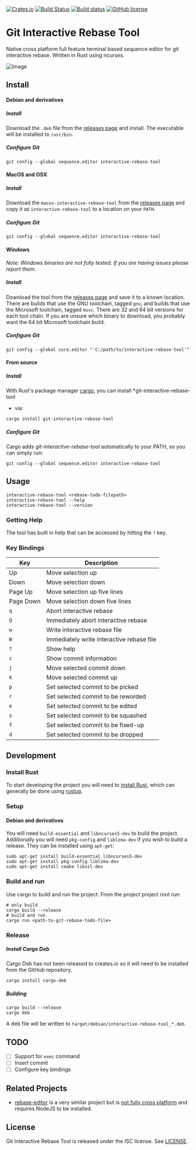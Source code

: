 [![Crates.io](https://img.shields.io/crates/v/git-interactive-rebase-tool.svg)][crates-io]
[![Build Status](https://travis-ci.org/MitMaro/git-interactive-rebase-tool.svg?branch=master)][travis-build]
[![Build status](https://ci.appveyor.com/api/projects/status/3a6j6n4o5x6aa763/branch/master?svg=true)][appveyor-build]
[![GitHub license](https://img.shields.io/badge/license-ISC-blue.svg)][license]

# Git Interactive Rebase Tool

Native cross platform full feature terminal based sequence editor for git interactive rebase. Written in Rust using ncurses.

![Image](git-interactive-tool.gif?raw=true)

## Install

#### Debian and derivatives

##### Install

Download the `.deb` file from the [releases page][releases] and install. The executable will be installed to `/usr/bin`.

##### Configure Git

    git config --global sequence.editor interactive-rebase-tool

#### MacOS and OSX

##### Install

Download the `macos-interactive-rebase-tool` from the [releases page][releases] and copy it as
`interactive-rebase-tool` to a location on your `PATH`.

##### Configure Git

    git config --global sequence.editor interactive-rebase-tool

#### Windows

*Note: Windows binaries are not fully tested. If you are having issues please report them.*

##### Install

Download the tool from the [releases page][releases] and save it to a known location. There are builds that use the GNU
toolchain, tagged `gnu`, and builds that use the Microsoft toolchain, tagged `msvc`. There are 32 and 64 bit versions
for each tool chain. If you are unsure which binary to download, you probably want the 64 bit Microsoft toolchain
build.

##### Configure Git

    git config --global core.editor "'C:/path/to/interactive-rebase-tool'"
    
#### From source

##### Install

With Rust's package manager [cargo](https://github.com/rust-lang/cargo), you can install *git-interactive-rebase-tool
* via:

```shell
cargo install git-interactive-rebase-tool
```

##### Configure Git

Cargo adds *git-interactive-rebase-tool* automatically to your PATH, so you can simply run:

    git config --global sequence.editor interactive-rebase-tool

## Usage

```shell
interactive-rebase-tool <rebase-todo-filepath>
interactive-rebase-tool --help
interactive-rebase-tool --version
```

### Getting Help

The tool has built in help that can be accessed by hitting the `?` key.

### Key Bindings

| Key          | Description |
| ------------ | ----------- |
|  Up          | Move selection up |
|  Down        | Move selection down |
|  Page Up     | Move selection up five lines |
|  Page Down   | Move selection down five lines |
|  `q`         | Abort interactive rebase |
|  `Q`         | Immediately abort interactive rebase |
|  `w`         | Write interactive rebase file |
|  `W`         | Immediately write interactive rebase file |
|  `?`         | Show help |
|  `c`         | Show commit information |
|  `j`         | Move selected commit down |
|  `k`         | Move selected commit up |
|  `p`         | Set selected commit to be picked |
|  `r`         | Set selected commit to be reworded |
|  `e`         | Set selected commit to be edited |
|  `s`         | Set selected commit to be squashed |
|  `f`         | Set selected commit to be fixed-up |
|  `d`         | Set selected commit to be dropped |


## Development

### Install Rust

To start developing the project you will need to [install Rust](https://doc.rust-lang.org/book/getting-started.html),
which can generally be done using [rustup](https://www.rustup.rs/).

### Setup

#### Debian and derivatives

You will need `build-essential` and `libncurses5-dev` to build the project.
Additionally you will need `pkg-config` and `liblzma-dev` if you wish to build
a release. They can be installed using `apt-get`:

    sudo apt-get install build-essential libncurses5-dev
    sudo apt-get install pkg-config liblzma-dev
    sudo apt-get install cmake libssl-dev


### Build and run

Use cargo to build and run the project. From the project project root run:

    # only build
    cargo build --release
    # build and run
    cargo run <path-to-git-rebase-todo-file>


### Release

##### Install Cargo Deb

Cargo Deb has not been released to creates.io so it will need to be installed from the GitHub repository.

    cargo install cargo-deb

##### Building

    cargo build --release
    cargo deb

A deb file will be written to `target/debian/interactive-rebase-tool_*.deb`.

## TODO

 - [ ] Support for `exec` command
 - [ ] Insert commit
 - [ ] Configure key bindings

## Related Projects

* [rebase-editor](https://github.com/sjurba/rebase-editor) is a very similar project but is [not fully cross platform](https://github.com/sjurba/rebase-editor/issues/7) and requires NodeJS to be installed.

## License

Git Interactive Rebase Tool is released under the ISC license. See [LICENSE](LICENSE).

[crates-io]:https://crates.io/crates/git-interactive-rebase-tool
[travis-build]:https://travis-ci.org/MitMaro/git-interactive-rebase-tool
[appveyor-build]:https://ci.appveyor.com/project/MitMaro/git-interactive-rebase-tool/branch/master
[license]:https://raw.githubusercontent.com/MitMaro/git-interactive-rebase-tool/master/LICENSE
[releases]:https://github.com/MitMaro/git-interactive-rebase-tool/releases
